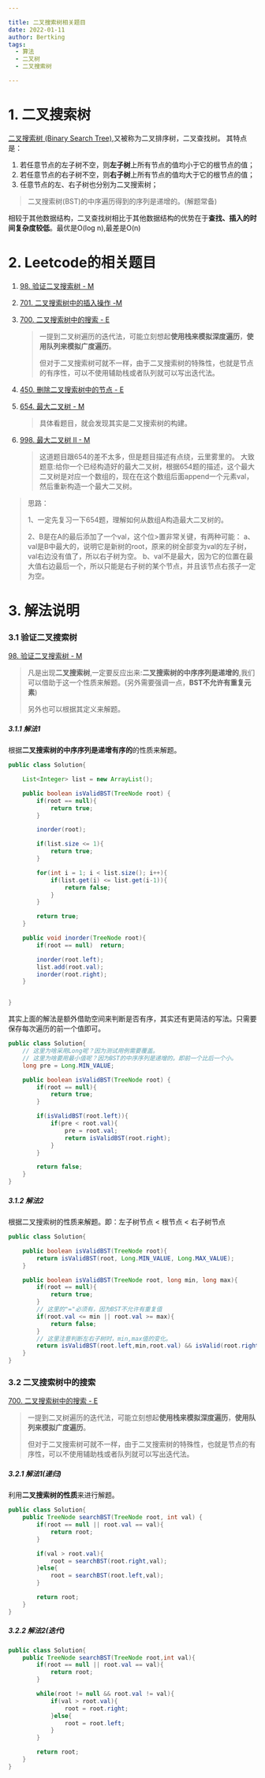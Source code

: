 ```yaml
---

title: 二叉搜索树相关题目
date: 2022-01-11
author: Bertking
tags:
  - 算法
  - 二叉树
  - 二叉搜索树

---
```


# 1. 二叉搜索树
[二叉搜索树 (Binary Search Tree)](https://zh.wikipedia.org/wiki/%E4%BA%8C%E5%85%83%E6%90%9C%E5%B0%8B%E6%A8%B9),又被称为二叉排序树，二叉查找树。
其特点是：
1. 若任意节点的左子树不空，则**左子树**上所有节点的值均小于它的根节点的值；
2. 若任意节点的右子树不空，则**右子树**上所有节点的值均大于它的根节点的值；
3. 任意节点的左、右子树也分别为二叉搜索树；
> 二叉搜索树(BST)的中序遍历得到的序列是递增的。(解题常备)

相较于其他数据结构，二叉查找树相比于其他数据结构的优势在于**查找、插入的时间复杂度较低**。最优是O(log n),最差是O(n)

# 2. Leetcode的相关题目

1. [98. 验证二叉搜索树 - M](https://leetcode-cn.com/problems/validate-binary-search-tree/)

2. [701. 二叉搜索树中的插入操作 -M](https://leetcode-cn.com/problems/insert-into-a-binary-search-tree/)

3. [700. 二叉搜索树中的搜索 - E](https://leetcode-cn.com/problems/search-in-a-binary-search-tree/)
    >一提到二叉树遍历的迭代法，可能立刻想起**使用栈来模拟深度遍历**，**使用队列来模拟广度遍历**。
    >
    >但对于二叉搜索树可就不一样，由于二叉搜索树的特殊性，也就是节点的有序性，可以不使用辅助栈或者队列就可以写出迭代法。

4. [450. 删除二叉搜索树中的节点 - E](https://leetcode-cn.com/problems/delete-node-in-a-bst/)

5. [654. 最大二叉树 - M](https://leetcode-cn.com/problems/maximum-binary-tree/)
    > 具体看题目，就会发现其实是二叉搜索树的构建。 
6. [998. 最大二叉树 II - M](https://leetcode-cn.com/problems/maximum-binary-tree-ii/)
    > 这道题目跟654的差不太多，但是题目描述有点绕，云里雾里的。
    >大致题意:给你一个已经构造好的最大二叉树，根据654题的描述，这个最大二叉树是对应一个数组的，现在在这个数组后面append一个元素val，然后重新构造一个最大二叉树。
    >
    >
> 思路：
>
>1、一定先复习一下654题，理解如何从数组A构造最大二叉树的。 
>
>2、B是在A的最后添加了一个val，这个位>置非常关键，有两种可能： a、val是B中最大的，说明它是新树的root，原来的树全部变为val的左子树，val右边没有值了，所以右子树为空。 b、val不是最大，因为它的位置在最大值右边最后一个，所以只能是右子树的某个节点，并且该节点右孩子一定为空。

# 3. 解法说明

### 3.1 验证二叉搜索树

[98. 验证二叉搜索树 - M](https://leetcode-cn.com/problems/validate-binary-search-tree/)
> 凡是出现**二叉搜索树**,一定要反应出来:**二叉搜索树的中序序列是递增的**,我们可以借助于这一个性质来解题。(另外需要强调一点，**BST不允许有重复元素**)
>
> 另外也可以根据其定义来解题。

##### 3.1.1 解法1
根据**二叉搜索树的中序序列是递增有序的**的性质来解题。
```java
public class Solution{

    List<Integer> list = new ArrayList();

    public boolean isValidBST(TreeNode root) {
        if(root == null){
            return true;
        }

        inorder(root);

        if(list.size <= 1){
            return true;
        }

        for(int i = 1; i < list.size(); i++){
            if(list.get(i) <= list.get(i-1)){
                return false;
            }
        }

        return true;
    }

    public void inorder(TreeNode root){
        if(root == null)  return;

        inorder(root.left);
        list.add(root.val);
        inorder(root.right);
    }


}
```
其实上面的解法是额外借助空间来判断是否有序，其实还有更简洁的写法。只需要保存每次遍历的前一个值即可。

```java
public class Solution{
    // 这里为啥采用Long呢？因为测试用例需要覆盖。
    // 这里为啥要用最小值呢？因为BST的中序序列是递增的。即前一个比后一个小。
    long pre = Long.MIN_VALUE;

    public boolean isValidBST(TreeNode root) {
        if(root == null){
            return true;
        }

        if(isValidBST(root.left)){
            if(pre < root.val){
                pre = root.val;
                return isValidBST(root.right);
            }
        }

        return false;
    }
}
```
##### 3.1.2 解法2
根据二叉搜索树的性质来解题。即：左子树节点 < 根节点 < 右子树节点
```java
public class Solution{

    public boolean isValidBST(TreeNode root){
        return isValidBST(root, Long.MIN_VALUE, Long.MAX_VALUE);
    }

    public boolean isValidBST(TreeNode root, long min, long max){
        if(root == null){
            return true;
        }
        // 这里的"="必须有，因为BST不允许有重复值
        if(root.val <= min || root.val >= max){
            return false;
        }
        // 这里注意判断左右子树时，min,max值的变化。
        return isValidBST(root.left,min,root.val) && isValid(root.right,root.val,max);
    }
}
```

### 3.2 二叉搜索树中的搜索
[700. 二叉搜索树中的搜索 - E](https://leetcode-cn.com/problems/search-in-a-binary-search-tree/)

    
> 一提到二叉树遍历的迭代法，可能立刻想起**使用栈来模拟深度遍历**，**使用队列来模拟广度遍历**。
>
>但对于二叉搜索树可就不一样，由于二叉搜索树的特殊性，也就是节点的有序性，可以不使用辅助栈或者队列就可以写出迭代法。

##### 3.2.1 解法1(递归)

利用**二叉搜索树的性质**来进行解题。

```java
public class Solution{
    public TreeNode searchBST(TreeNode root, int val) {
        if(root == null || root.val == val){
            return root;
        }

        if(val > root.val){
            root = searchBST(root.right,val);
        }else{
            root = searchBST(root.left,val);
        }

        return root;
    }
}
```
##### 3.2.2 解法2(迭代)
```java
public class Solution{
    public TreeNode searchBST(TreeNode root,int val){
        if(root == null || root.val == val){
            return root;
        }

        while(root != null && root.val != val){
            if(val > root.val){
                root = root.right;
            }else{
                root = root.left;
            }
        }

        return root;
    }
}
```

